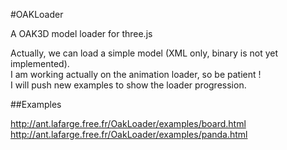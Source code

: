 #OAKLoader  

A OAK3D model loader for three.js  

Actually, we can load a simple model (XML only, binary is not yet implemented).  
I am working actually on the animation loader, so be patient !  
I will push new examples to show the loader progression.

##Examples  

http://ant.lafarge.free.fr/OakLoader/examples/board.html  
http://ant.lafarge.free.fr/OakLoader/examples/panda.html

